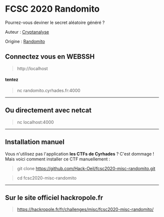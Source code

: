 # FCSC 2020 Randomito

Pourrez-vous deviner le secret aléatoire généré ?


Auteur : [Cryptanalyse](https://twitter.com/Cryptanalyse)

Origine : [Randomito](https://hackropole.fr/fr/challenges/misc/fcsc2020-misc-randomito/)


## Connectez vous en WEBSSH
> http://localhost

#### tentez 
> nc randomito.cyrhades.fr:4000


-----------

## Ou directement avec netcat
> nc localhost:4000

-----------

## Installation manuel
Vous n'utilisez pas l'application **les CTFs de Cyrhades** ? C'est dommage !
Mais voici comment installer ce CTF manuellement :

> git clone https://github.com/Hack-Oeil/fcsc2020-misc-randomito.git

> cd fcsc2020-misc-randomito


-----------

## Sur le site officiel hackropole.fr
> https://hackropole.fr/fr/challenges/misc/fcsc2020-misc-randomito/